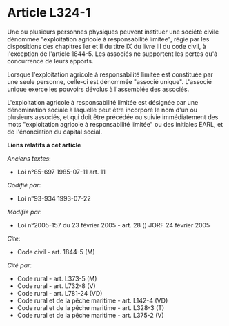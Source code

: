 # Article L324-1

Une ou plusieurs personnes physiques peuvent instituer une société civile dénommée "exploitation agricole à responsabilité
limitée", régie par les dispositions des chapitres Ier et II du titre IX du livre III du code civil, à l'exception de
l'article 1844-5. Les associés ne supportent les pertes qu'à concurrence de leurs apports.

Lorsque l'exploitation agricole à responsabilité limitée est constituée par une seule personne, celle-ci est dénommée
"associé unique". L'associé unique exerce les pouvoirs dévolus à l'assemblée des associés.

L'exploitation agricole à responsabilité limitée est désignée par une dénomination sociale à laquelle peut être incorporé le
nom d'un ou plusieurs associés, et qui doit être précédée ou suivie immédiatement des mots "exploitation agricole à
responsabilité limitée" ou des initiales EARL, et de l'énonciation du capital social.

**Liens relatifs à cet article**

_Anciens textes_:

  - Loi n°85-697 1985-07-11 art. 11

_Codifié par_:

  - Loi n°93-934 1993-07-22

_Modifié par_:

  - Loi n°2005-157 du 23 février 2005 - art. 28 () JORF 24 février 2005

_Cite_:

  - Code civil - art. 1844-5 (M)

_Cité par_:

  - Code rural - art. L373-5 (M)
  - Code rural - art. L732-8 (V)
  - Code rural - art. L781-24 (VD)
  - Code rural et de la pêche maritime - art. L142-4 (VD)
  - Code rural et de la pêche maritime - art. L328-3 (T)
  - Code rural et de la pêche maritime - art. L375-2 (V)
